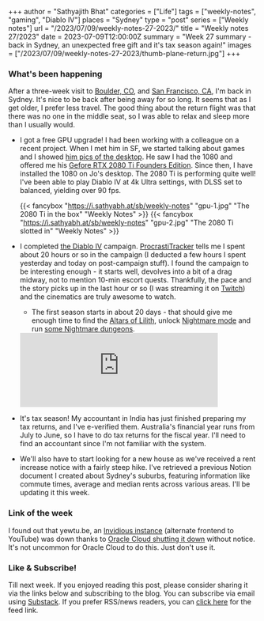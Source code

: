 +++
author = "Sathyajith Bhat"
categories = ["Life"]
tags = ["weekly-notes",  "gaming", "Diablo IV"]
places = "Sydney"
type = "post"
series = ["Weekly notes"]
url = "/2023/07/09/weekly-notes-27-2023/"
title = "Weekly notes 27/2023"
date = 2023-07-09T12:00:00Z
summary = "Week 27 summary - back in Sydney, an unexpected free gift and it's tax season again!"
images = ["/2023/07/09/weekly-notes-27-2023/thumb-plane-return.jpg"]
+++

### What's been happening
After a three-week visit to [Boulder, CO](/2023/06/19/weekly-notes-24-2023/), and [San Francisco, CA](/2023/07/01/weekly-notes-26-2023/), I'm back in Sydney. It's nice to be back after being away for so long. It seems that as I get older, I prefer less travel. The good thing about the return flight was that there was no one in the middle seat, so I was able to relax and sleep more than I usually would.
* I got a free GPU upgrade! I had been working with a colleague on a recent project. When I met him in SF, we started talking about games and I showed [him pics of the desktop](/setup). He saw I had the 1080 and offered me his [Gefore RTX 2080 Ti Founders Edition](https://www.techpowerup.com/gpu-specs/nvidia-geforce-rtx-2080-ti-founders-edition.b6197). Since then, I have installed the 1080 on Jo's desktop. The 2080 Ti is performing quite well! I've been able to play Diablo IV at 4k Ultra settings, with DLSS set to balanced, yielding over 90 fps.

    {{< fancybox "https://i.sathyabh.at/sb/weekly-notes" "gpu-1.jpg" "The 2080 Ti in the box" "Weekly Notes" >}}
    {{< fancybox "https://i.sathyabh.at/sb/weekly-notes" "gpu-2.jpg" "The 2080 Ti slotted in" "Weekly Notes" >}}
    
* I completed [the Diablo IV](https://mastodon.social/@Sathyabhat/110673027802069713) campaign. [ProcrastiTracker](https://strlen.com/procrastitracker/) tells me I spent about 20 hours or so in the campaign (I deducted a few hours I spent yesterday and today on post-campaign stuff). I found the campaign to be interesting enough - it starts well, devolves into a bit of a drag midway, not to mention 10-min escort quests. Thankfully, the pace and the story picks up in the last hour or so (I was streaming it on [Twitch](https://www.twitch.tv/videos/1867201126)) and the cinematics are truly awesome to watch. 
    * The first season starts in about 20 days - that should give me enough time to find the [Altars of Lilith](https://www.reddit.com/r/diablo4/comments/14dtis4/altar_of_lilith_peregrination_get_all_the_altars/), unlock [Nightmare mode](https://maxroll.gg/d4/resources/difficulty-overview) and run [some Nightmare dungeons](https://maxroll.gg/d4/resources/nightmare-dungeons). 

    <iframe src="https://mastodon.social/@Sathyabhat/110673027802069713/embed" class="mastodon-embed" style="max-width: 100%; border: 0" width="400" allowfullscreen="allowfullscreen"></iframe><script src="https://mastodon.social/embed.js" async="async"></script>

* It's tax season! My accountant in India has just finished preparing my tax returns, and I've e-verified them. Australia's financial year runs from July to June, so I have to do tax returns for the fiscal year. I'll need to find an accountant since I'm not familiar with the system.
* We'll also have to start looking for a new house as we've received a rent increase notice with a fairly steep hike. I've retrieved a previous Notion document I created about Sydney's suburbs, featuring information like commute times, average and median rents across various areas. I'll be updating it this week.


### Link of the week

I found out that yewtu.be, an [Invidious instance](https://docs.invidious.io/instances/) (alternate frontend to YouTube) was down thanks to [Oracle Cloud shutting it down](https://gist.github.com/yewtudotbe/c16a69ddad88a37c2a364a5ff5359197) without notice. It's not uncommon for Oracle Cloud to do this. Just don't use it. 

### Like & Subscribe!

Till next week. If you enjoyed reading this post, please consider sharing it via the links below and subscribing to the blog. You can subscribe via email using [Substack](https://sathyabhat.substack.com/). If you prefer RSS/news readers, you can [click here](https://sathyabh.at/index.xml) for the feed link.